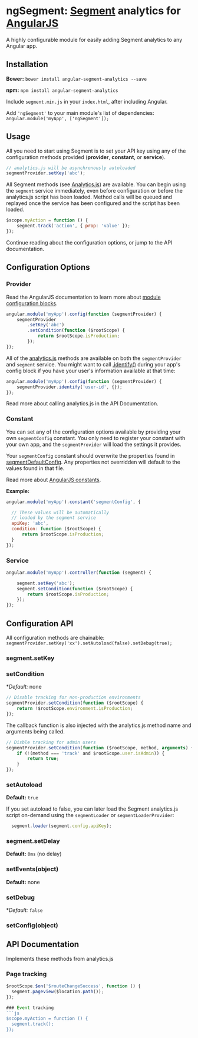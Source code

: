 # ngSegment: [Segment](https://segment.com) analytics for [AngularJS](https://angular.io/)
A highly configurable module for easily adding Segment analytics to any Angular app.


## Installation

**Bower:**
`bower install angular-segment-analytics --save`

**npm:**
`npm install angular-segment-analytics`

Include `segment.min.js` in your `index.html`, after including Angular.

Add `'ngSegment'` to your main module's list of dependencies: `angular.module('myApp', ['ngSegment']);`


## Usage

All you need to start using Segment is to set your API key using any of the configuration methods provided (**provider**, **constant**, or **service**).

```js
// analytics.js will be asynchronously autoloaded
segmentProvider.setKey('abc');
```

All Segment methods (see [Analytics.js](https://segment.com/docs/libraries/analytics.js/)) are available. You can begin using the `segment` service immediately, even before configuration or before the analytics.js script has been loaded. Method calls will be queued and replayed once the service has been configured and the script has been loaded.

```js
$scope.myAction = function () {
    segment.track('action', { prop: 'value' });
});
```

Continue reading about the configuration options, or jump to the API documentation.


## Configuration Options

### Provider

Read the AngularJS documentation to learn more about [module configuration blocks](https://docs.angularjs.org/guide/module#module-loading-dependencies).

```js
angular.module('myApp').config(function (segmentProvider) {
    segmentProvider
        .setKey('abc')
        .setCondition(function ($rootScope) {
            return $rootScope.isProduction;
        });
});
```

All of the [analytics.js](https://segment.com/docs/libraries/analytics.js/) methods are available on both the `segmentProvider` and `segment` service. You might want to call [.identify()](https://segment.com/docs/libraries/analytics.js/#identify) during your app's config block if you have your user's information available at that time:
```js
angular.module('myApp').config(function (segmentProvider) {
    segmentProvider.identify('user-id', {});
});
```
Read more about calling analytics.js in the API Documentation.

### Constant

You can set any of the configuration options available by providing your own `segmentConfig` constant. You only need to register your constant with your own app, and the `segmentProvider` will load the settings it provides.

Your `segmentConfig` constant should overwrite the properties found in [segmentDefaultConfig](https://github.com/aleross/angular-segment-analytics/blob/master/src/config.js). Any properties not overridden will default to the values found in that file.

Read more about [AngularJS constants](https://docs.angularjs.org/api/auto/service/$provide#constant).

**Example:**

```js
angular.module('myApp').constant('segmentConfig', {

  // These values will be automatically
  // loaded by the segment service
  apiKey: 'abc',
  condition: function ($rootScope) {
      return $rootScope.isProduction;
  }
});
```

### Service
```js
angular.module('myApp').controller(function (segment) {

    segment.setKey('abc');
    segment.setCondition(function ($rootScope) {
        return $rootScope.isProduction;
    });
});

```

## Configuration API

All configuration methods are chainable: `segmentProvider.setKey('xx').setAutoload(false).setDebug(true);`

### segment.setKey

### setCondition
**Default:* none
```js
// Disable tracking for non-production environments
segmentProvider.setCondition(function ($rootScope) {
    return !$rootScope.environment.isProduction;
});
```

The callback function is also injected with the analytics.js method name and arguments being called.
```js
// Disble tracking for admin users
segmentProvider.setCondition(function ($rootScope, method, arguments) {
    if (!(method === 'track' and $rootScope.user.isAdmin)) {
        return true;
    }
});
```

### setAutoload
**Default:** `true`

If you set autoload to false, you can later load the Segment analytics.js script on-demand using the `segmentLoader` or `segmentLoaderProvider`:

```js
  segment.loader(segment.config.apiKey);
```

### segment.setDelay
**Default:** `0ms` (no delay)

### setEvents(object)
**Default:** none

### setDebug
**Default:* `false`

### setConfig(object)



## API Documentation

Implements these methods from analytics.js

### Page tracking
```js
$rootScope.$on('$routeChangeSuccess', function () {
  segment.pageview($location.path());
});

### Event tracking
```js
$scope.myAction = function () {
  segment.track();
});
```
